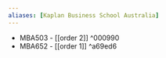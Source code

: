 ```yaml
---
aliases: [Kaplan Business School Australia]
---
```


-   MBA503 - [[order 2]] ^000990
-   MBA652 - [[order 1]] ^a69ed6
